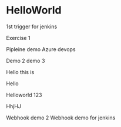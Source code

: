 # HelloWorld

1st trigger for jenkins


Exercise 1

Pipleine demo Azure devops

Demo 2
demo 3


Hello this is

Hello

Helloworld 123


HhjHJ

Webhook demo 2
Webhook demo for jenkins